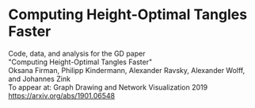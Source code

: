 # Computing Height-Optimal Tangles Faster

Code, data, and analysis for the GD paper  
"Computing Height-Optimal Tangles Faster"  
Oksana Firman, Philipp Kindermann, Alexander Ravsky, Alexander Wolff, and Johannes Zink  
To appear at: Graph Drawing and Network Visualization 2019  
https://arxiv.org/abs/1901.06548
